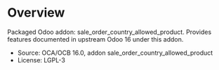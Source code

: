 # Overview

Packaged Odoo addon: sale_order_country_allowed_product. Provides features documented in upstream Odoo 16 under this addon.

- Source: OCA/OCB 16.0, addon sale_order_country_allowed_product
- License: LGPL-3
